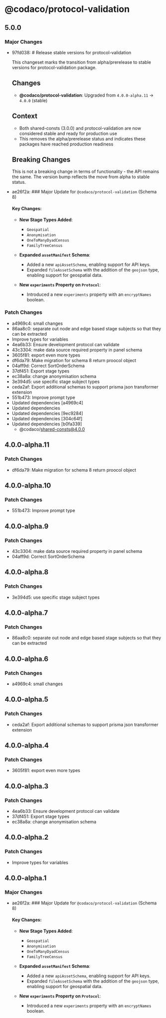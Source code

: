 # @codaco/protocol-validation

## 5.0.0

### Major Changes

- 97fd038: # Release stable versions for protocol-validation

  This changeset marks the transition from alpha/prerelease to stable versions for protocol-validation package.

  ## Changes

  - **@codaco/protocol-validation**: Upgraded from `4.0.0-alpha.11` → `4.0.0` (stable)

  ## Context

  - Both shared-consts (3.0.0) and protocol-validation are now considered stable and ready for production use
  - This removes the alpha/prerelease status and indicates these packages have reached production readiness

  ## Breaking Changes

  This is not a breaking change in terms of functionality - the API remains the same. The version bump reflects the move from alpha to stable status.

- ae26f2a: ### Major Update for `@codaco/protocol-validation` (Schema 8)

  #### Key Changes:

  - **New Stage Types Added**:

    - `Geospatial`
    - `Anonymisation`
    - `OneToManyDyadCensus`
    - `FamilyTreeCensus`

  - **Expanded `assetManifest` Schema**:

    - Added a new `apiAssetSchema`, enabling support for API keys.
    - Expanded `fileAssetSchema` with the addition of the `geojson` type, enabling support for geospatial data.

  - **New `experiments` Property on `Protocol`**:
    - Introduced a new `experiments` property with an `encryptNames` boolean.

### Patch Changes

- a4969c4: small changes
- 86aa8c0: separate out node and edge based stage subjects so that they can be extracted
- Improve types for variables
- 4ea6b33: Ensure development protocol can validate
- 43c3304: make data source required property in panel schema
- 3605f81: export even more types
- df6da79: Make migration for schema 8 return proocol object
- 04aff9d: Correct SortOrderSchema
- 37df451: Export stage types
- ec38a8a: change anonymisation schema
- 3e394d5: use specific stage subject types
- ceda2af: Export additional schemas to support prisma json transformer extension
- 551b473: Improve prompt type
- Updated dependencies [a4969c4]
- Updated dependencies
- Updated dependencies [9ec9284]
- Updated dependencies [304c64f]
- Updated dependencies [b0fa339]
  - @codaco/shared-consts@4.0.0

## 4.0.0-alpha.11

### Patch Changes

- df6da79: Make migration for schema 8 return proocol object

## 4.0.0-alpha.10

### Patch Changes

- 551b473: Improve prompt type

## 4.0.0-alpha.9

### Patch Changes

- 43c3304: make data source required property in panel schema
- 04aff9d: Correct SortOrderSchema

## 4.0.0-alpha.8

### Patch Changes

- 3e394d5: use specific stage subject types

## 4.0.0-alpha.7

### Patch Changes

- 86aa8c0: separate out node and edge based stage subjects so that they can be extracted

## 4.0.0-alpha.6

### Patch Changes

- a4969c4: small changes

## 4.0.0-alpha.5

### Patch Changes

- ceda2af: Export additional schemas to support prisma json transformer extension

## 4.0.0-alpha.4

### Patch Changes

- 3605f81: export even more types

## 4.0.0-alpha.3

### Patch Changes

- 4ea6b33: Ensure development protocol can validate
- 37df451: Export stage types
- ec38a8a: change anonymisation schema

## 4.0.0-alpha.2

### Patch Changes

- Improve types for variables

## 4.0.0-alpha.1

### Major Changes

- ae26f2a: ### Major Update for `@codaco/protocol-validation` (Schema 8)

  #### Key Changes:

  - **New Stage Types Added**:

    - `Geospatial`
    - `Anonymisation`
    - `OneToManyDyadCensus`
    - `FamilyTreeCensus`

  - **Expanded `assetManifest` Schema**:

    - Added a new `apiAssetSchema`, enabling support for API keys.
    - Expanded `fileAssetSchema` with the addition of the `geojson` type, enabling support for geospatial data.

  - **New `experiments` Property on `Protocol`**:
    - Introduced a new `experiments` property with an `encryptNames` boolean.
